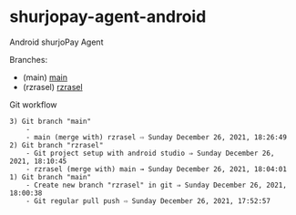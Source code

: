 # shurjopay-agent-android
Android shurjoPay Agent



Branches:
- (main) [main](https://github.com/monir-shurjomukhi/shurjopay-agent-android/tree/main)
- (rzrasel) [rzrasel](https://github.com/monir-shurjomukhi/shurjopay-agent-android/tree/rzrasel)

Git workflow
```GIT_WORKFLOW
3) Git branch "main"
    -
    - main (merge with) rzrasel ⇨ Sunday December 26, 2021, 18:26:49
2) Git branch "rzrasel"
    - Git project setup with android studio ⇒ Sunday December 26, 2021, 18:10:45
    - rzrasel (merge with) main → Sunday December 26, 2021, 18:04:01
1) Git branch "main"
    - Create new branch "rzrasel" in git ⇒ Sunday December 26, 2021, 18:00:38
    - Git regular pull push ⇨ Sunday December 26, 2021, 17:52:57
```
